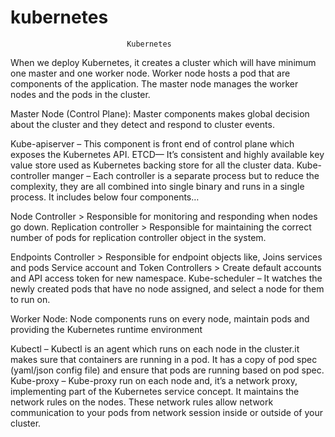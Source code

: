 # kubernetes



				              Kubernetes


When we deploy Kubernetes, it creates a cluster which will have minimum one master and one worker node.
Worker node hosts a pod that are components of the application. The master node manages the worker nodes and the pods in the cluster.


Master Node (Control Plane):
Master components makes global decision about the cluster and they detect and respond to cluster events.

Kube-apiserver –
This component is front end of control plane which exposes the Kubernetes API.
ETCD—
It’s consistent and highly available key value store used as Kubernetes backing store for all the cluster data.
Kube-controller manger –
Each controller is a separate process but to reduce the complexity, they are all combined into single binary and runs in a single process. It includes below four components…

Node Controller > Responsible for monitoring and responding when nodes go down.
Replication controller > Responsible for maintaining the correct number of pods for replication controller object in the system.

Endpoints Controller > Responsible for endpoint objects like, Joins services and pods
Service account and Token Controllers > Create default accounts and API access token for new namespace.
Kube-scheduler –
It watches the newly created pods that have no node assigned, and select a node for them to run on.



Worker Node:
Node components runs on every node, maintain pods and providing the Kubernetes runtime environment 

Kubectl –
Kubectl is an agent which runs on each node in the cluster.it makes sure that containers are running in a pod. It has a copy of pod spec (yaml/json config file) and ensure that pods are running based on pod spec.
Kube-proxy –
Kube-proxy run on each node and, it’s a network proxy, implementing part of the Kubernetes service concept.
It maintains the network rules on the nodes. These network rules allow network communication to your pods from network session inside or outside of your cluster.


